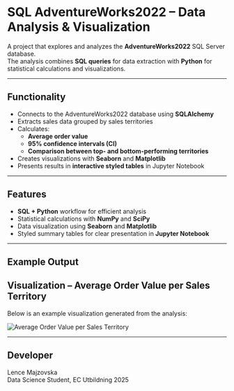 # SQL AdventureWorks2022 – Data Analysis & Visualization

A project that explores and analyzes the **AdventureWorks2022** SQL Server database.  
The analysis combines **SQL queries** for data extraction with **Python** for statistical calculations and visualizations.

---

## Functionality

- Connects to the AdventureWorks2022 database using **SQLAlchemy**
- Extracts sales data grouped by sales territories
- Calculates:
  - **Average order value**
  - **95% confidence intervals (CI)**
  - **Comparison between top- and bottom-performing territories**
- Creates visualizations with **Seaborn** and **Matplotlib**
- Presents results in **interactive styled tables** in Jupyter Notebook

---

## Features

- **SQL + Python** workflow for efficient analysis  
- Statistical calculations with **NumPy** and **SciPy**  
- Data visualization using **Seaborn** and **Matplotlib**  
- Styled summary tables for clear presentation in **Jupyter Notebook**  

---

## Example Output

## Visualization – Average Order Value per Sales Territory

Below is an example visualization generated from the analysis:

![Average Order Value per Sales Territory](images/average_order_value.png)



---

## Developer

Lence Majzovska  
Data Science Student, EC Utbildning 2025

